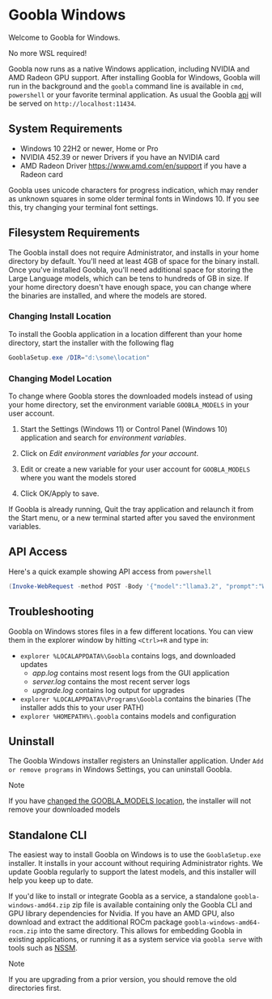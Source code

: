 # Goobla Windows

Welcome to Goobla for Windows.

No more WSL required!

Goobla now runs as a native Windows application, including NVIDIA and AMD Radeon GPU support.
After installing Goobla for Windows, Goobla will run in the background and
the `goobla` command line is available in `cmd`, `powershell` or your favorite
terminal application. As usual the Goobla [api](./api.md) will be served on
`http://localhost:11434`.

## System Requirements

* Windows 10 22H2 or newer, Home or Pro
* NVIDIA 452.39 or newer Drivers if you have an NVIDIA card
* AMD Radeon Driver https://www.amd.com/en/support if you have a Radeon card

Goobla uses unicode characters for progress indication, which may render as unknown squares in some older terminal fonts in Windows 10. If you see this, try changing your terminal font settings.

## Filesystem Requirements

The Goobla install does not require Administrator, and installs in your home directory by default.  You'll need at least 4GB of space for the binary install.  Once you've installed Goobla, you'll need additional space for storing the Large Language models, which can be tens to hundreds of GB in size.  If your home directory doesn't have enough space, you can change where the binaries are installed, and where the models are stored.

### Changing Install Location

To install the Goobla application in a location different than your home directory, start the installer with the following flag

```powershell
GooblaSetup.exe /DIR="d:\some\location"
```

### Changing Model Location

To change where Goobla stores the downloaded models instead of using your home directory, set the environment variable `GOOBLA_MODELS` in your user account.

1. Start the Settings (Windows 11) or Control Panel (Windows 10) application and search for _environment variables_.

2. Click on _Edit environment variables for your account_.

3. Edit or create a new variable for your user account for `GOOBLA_MODELS` where you want the models stored

4. Click OK/Apply to save.

If Goobla is already running, Quit the tray application and relaunch it from the Start menu, or a new terminal started after you saved the environment variables.

## API Access

Here's a quick example showing API access from `powershell`

```powershell
(Invoke-WebRequest -method POST -Body '{"model":"llama3.2", "prompt":"Why is the sky blue?", "stream": false}' -uri http://localhost:11434/api/generate ).Content | ConvertFrom-json
```

## Troubleshooting

Goobla on Windows stores files in a few different locations.  You can view them in
the explorer window by hitting `<Ctrl>+R` and type in:
- `explorer %LOCALAPPDATA%\Goobla` contains logs, and downloaded updates
    - *app.log* contains most resent logs from the GUI application
    - *server.log* contains the most recent server logs
    - *upgrade.log* contains log output for upgrades
- `explorer %LOCALAPPDATA%\Programs\Goobla` contains the binaries (The installer adds this to your user PATH)
- `explorer %HOMEPATH%\.goobla` contains models and configuration

## Uninstall

The Goobla Windows installer registers an Uninstaller application.  Under `Add or remove programs` in Windows Settings, you can uninstall Goobla.

> [!NOTE]
> If you have [changed the GOOBLA_MODELS location](#changing-model-location), the installer will not remove your downloaded models


## Standalone CLI

The easiest way to install Goobla on Windows is to use the `GooblaSetup.exe`
installer. It installs in your account without requiring Administrator rights.
We update Goobla regularly to support the latest models, and this installer will
help you keep up to date.

If you'd like to install or integrate Goobla as a service, a standalone
`goobla-windows-amd64.zip` zip file is available containing only the Goobla CLI
and GPU library dependencies for Nvidia.  If you have an AMD GPU, also download
and extract the additional ROCm package `goobla-windows-amd64-rocm.zip` into the
same directory.  This allows for embedding Goobla in existing applications, or
running it as a system service via `goobla serve` with tools such as
[NSSM](https://nssm.cc/). 

> [!NOTE]  
> If you are upgrading from a prior version, you should remove the old directories first.
